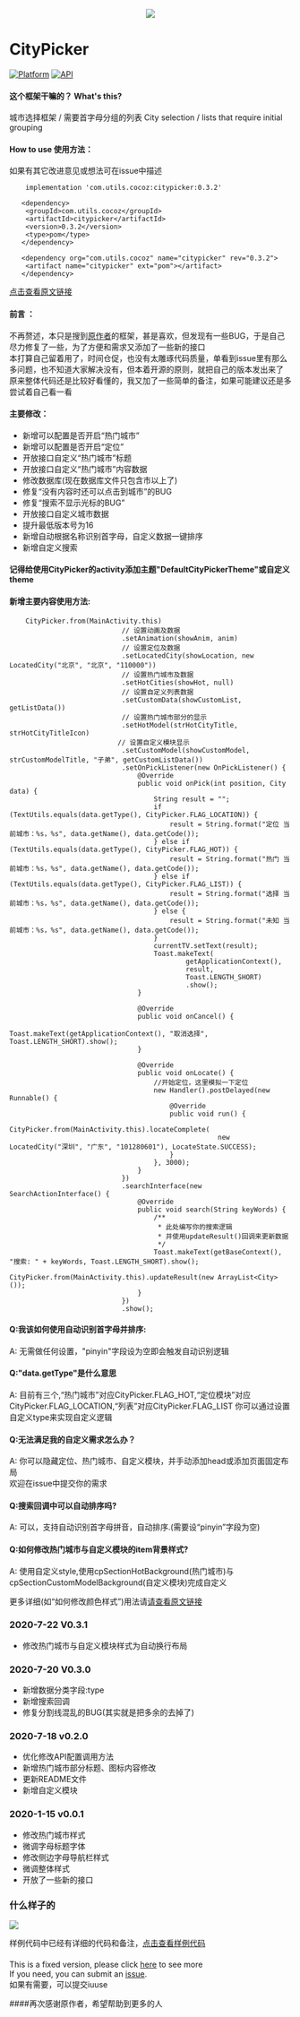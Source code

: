 <p align="center">
<img src="art/header.png">
</p>

# CityPicker

[![Platform](https://img.shields.io/badge/platform-android-green.svg)](http://developer.android.com/index.html) [![API](https://img.shields.io/badge/API-16%2B-yellow.svg?style=flat)](https://android-arsenal.com/api?level=16)

#### 这个框架干嘛的？ What's this?
 
城市选择框架 / 需要首字母分组的列表
City selection / lists that require initial grouping


#### How to use 使用方法：
如果有其它改进意见或想法可在issue中描述  
```
    implementation 'com.utils.cocoz:citypicker:0.3.2'
```  
```
   <dependency>
   	<groupId>com.utils.cocoz</groupId>
   	<artifactId>citypicker</artifactId>
   	<version>0.3.2</version>
   	<type>pom</type>
   </dependency>
```  
```
   <dependency org="com.utils.cocoz" name="citypicker" rev="0.3.2">
   	<artifact name="citypicker" ext="pom"></artifact>
   </dependency>
```  
[点击查看原文链接](https://github.com/zaaach/CityPicker)

#### 前言 ：
不再赘述，本只是搜到[原作者](https://github.com/zaaach)的框架，甚是喜欢，但发现有一些BUG，于是自己尽力修复了一些，为了方便和需求又添加了一些新的接口  
本打算自己留着用了，时间仓促，也没有太雕琢代码质量，单看到issue里有那么多问题，也不知道大家解决没有，但本着开源的原则，就把自己的版本发出来了  
原来整体代码还是比较好看懂的，我又加了一些简单的备注，如果可能建议还是多尝试着自己看一看  

#### 主要修改：
-   新增可以配置是否开启“热门城市”
-   新增可以配置是否开启“定位”
-   开放接口自定义“热门城市”标题
-   开放接口自定义“热门城市”内容数据
-   修改数据库(现在数据库文件只包含市以上了)
-   修复“没有内容时还可以点击到城市”的BUG
-   修复“搜索不显示光标的BUG”
-   开放接口自定义城市数据
-   提升最低版本号为16
-   新增自动根据名称识别首字母，自定义数据一键排序
-   新增自定义搜索

#### 记得给使用CityPicker的activity添加主题"DefaultCityPickerTheme"或自定义theme

#### 新增主要内容使用方法:  
```
    CityPicker.from(MainActivity.this)
                            // 设置动画及数据
                            .setAnimation(showAnim, anim)
                            // 设置定位及数据
                            .setLocatedCity(showLocation, new LocatedCity("北京", "北京", "110000"))
                            // 设置热门城市及数据
                            .setHotCities(showHot, null)
                            // 设置自定义列表数据
                            .setCustomData(showCustomList, getListData())
                            // 设置热门城市部分的显示
                            .setHotModel(strHotCityTitle, strHotCityTitleIcon)
                           // 设置自定义模块显示
                            .setCustomModel(showCustomModel, strCustomModelTitle, "子弟", getCustomListData())
                            .setOnPickListener(new OnPickListener() {
                                @Override
                                public void onPick(int position, City data) {
                                    String result = "";
                                    if (TextUtils.equals(data.getType(), CityPicker.FLAG_LOCATION)) {
                                        result = String.format("定位 当前城市：%s，%s", data.getName(), data.getCode());
                                    } else if (TextUtils.equals(data.getType(), CityPicker.FLAG_HOT)) {
                                        result = String.format("热门 当前城市：%s，%s", data.getName(), data.getCode());
                                    } else if (TextUtils.equals(data.getType(), CityPicker.FLAG_LIST)) {
                                        result = String.format("选择 当前城市：%s，%s", data.getName(), data.getCode());
                                    } else {
                                        result = String.format("未知 当前城市：%s，%s", data.getName(), data.getCode());
                                    }
                                    currentTV.setText(result);
                                    Toast.makeText(
                                            getApplicationContext(),
                                            result,
                                            Toast.LENGTH_SHORT)
                                            .show();
                                }
    
                                @Override
                                public void onCancel() {
                                    Toast.makeText(getApplicationContext(), "取消选择", Toast.LENGTH_SHORT).show();
                                }
    
                                @Override
                                public void onLocate() {
                                    //开始定位，这里模拟一下定位
                                    new Handler().postDelayed(new Runnable() {
                                        @Override
                                        public void run() {
                                            CityPicker.from(MainActivity.this).locateComplete(
                                                    new LocatedCity("深圳", "广东", "101280601"), LocateState.SUCCESS);
                                        }
                                    }, 3000);
                                }
                            })
                            .searchInterface(new SearchActionInterface() {
                                @Override
                                public void search(String keyWords) {
                                    /**
                                     * 此处编写你的搜索逻辑
                                     * 并使用updateResult()回调来更新数据
                                     */
                                    Toast.makeText(getBaseContext(), "搜索: " + keyWords, Toast.LENGTH_SHORT).show();
                                    CityPicker.from(MainActivity.this).updateResult(new ArrayList<City>());
                                }
                            })
                            .show();

```
#### Q:我该如何使用自动识别首字母并排序:
A: 无需做任何设置，"pinyin"字段设为空即会触发自动识别逻辑
#### Q:"data.getType"是什么意思
A: 目前有三个,“热门城市”对应CityPicker.FLAG_HOT,“定位模块”对应CityPicker.FLAG_LOCATION,“列表”对应CityPicker.FLAG_LIST
你可以通过设置自定义type来实现自定义逻辑
#### Q:无法满足我的自定义需求怎么办？
A: 你可以隐藏定位、热门城市、自定义模块，并手动添加head或添加页面固定布局  
欢迎在issue中提交你的需求
#### Q:搜索回调中可以自动排序吗?
A: 可以，支持自动识别首字母拼音，自动排序.(需要设“pinyin”字段为空)
#### Q:如何修改热门城市与自定义模块的item背景样式?
A: 使用自定义style,使用cpSectionHotBackground(热门城市)与cpSectionCustomModelBackground(自定义模块)完成自定义
  
更多详细(如“如何修改颜色样式”)用法请[请查看原文链接](https://github.com/zaaach/CityPicker)

### 2020-7-22  V0.3.1
-   修改热门城市与自定义模块样式为自动换行布局

### 2020-7-20  V0.3.0
-   新增数据分类字段:type
-   新增搜索回调
-   修复分割线混乱的BUG(其实就是把多余的去掉了)

### 2020-7-18  v0.2.0
-   优化修改API配置调用方法
-   新增热门城市部分标题、图标内容修改
-   更新README文件
-   新增自定义模块

### 2020-1-15  v0.0.1
-   修改热门城市样式
-   微调字母标题字体
-   修改侧边字母导航栏样式
-   微调整体样式
-   开放了一些新的接口

### 什么样子的
<img src="art/sample_screenshot.jpg">

样例代码中已经有详细的代码和备注，[点击查看样例代码](https://github.com/zhuxu1/CityPickerFixed/blob/master/sample/src/main/java/com/zaaach/citypickerdemo/MainActivity.java)


#### 
This is a fixed version, please click [here](https://github.com/zaaach/CityPicker) to see more  
If you need, you can submit an [issue](https://github.com/zhuxu1/CityPickerFixed/issues).  
如果有需要，可以提交iuuse     

####再次感谢原作者，希望帮助到更多的人

